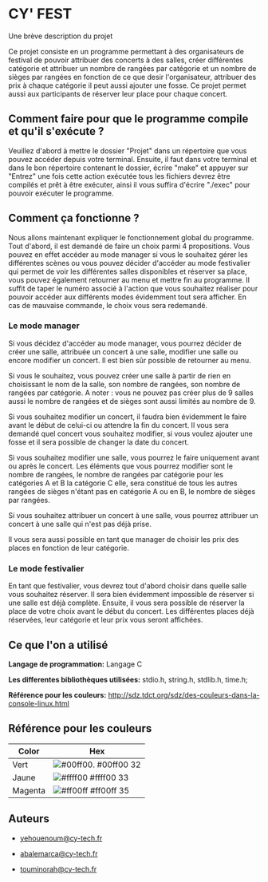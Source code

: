 # CY' FEST

Une brève description du projet 

Ce projet consiste en un programme permettant à des organisateurs de festival de pouvoir attribuer des concerts à des salles, créer différentes catégorie et attribuer un nombre de rangées par catégorie et un nombre de sièges par rangées en fonction de ce que desir l'organisateur, attribuer des prix à chaque catégorie il peut aussi ajouter une fosse.
Ce projet permet aussi aux participants de réserver leur place pour chaque concert.

## Comment faire pour que le programme compile et qu'il s'exécute ?

Veuillez d'abord à mettre le dossier "Projet" dans un répertoire que vous pouvez accéder depuis votre terminal. Ensuite, il faut dans votre terminal et dans le bon répertoire contenant le dossier, écrire "make" et appuyer sur "Entrez" une fois cette action exécutée tous les fichiers devrez être compilés et prêt à être exécuter, ainsi il vous suffira d'écrire "./exec" pour pouvoir exécuter le programme. 

## Comment ça fonctionne ?

Nous allons maintenant expliquer le fonctionnement global du programme. Tout d'abord, il est demandé de faire un choix parmi 4 propositions. Vous pouvez en effet accéder au mode manager si vous le souhaitez gérer les différentes scènes ou vous pouvez décider d'accéder au mode festivalier qui permet de voir les différentes salles disponibles et réserver sa place, vous pouvez également retourner au menu et mettre fin au programme. Il suffit de taper le numéro associé à l'action que vous souhaitez réaliser pour pouvoir accéder aux différents modes évidemment tout sera afficher. En cas de mauvaise commande, le choix vous sera redemandé.

### Le mode manager

Si vous décidez d'accéder au mode manager, vous pourrez décider de créer une salle, attribuée un concert à une salle, modifier une salle ou encore modifier un concert. Il est bien sûr possible de retourner au menu.

Si vous le souhaitez, vous pouvez créer une salle à partir de rien en choisissant le nom de la salle, son nombre de rangées, son nombre de rangées par catégorie.
A noter : vous ne pouvez pas créer plus de 9 salles aussi le nombre de rangées et de sièges sont aussi limités au nombre de 9.

Si vous souhaitez modifier un concert, il faudra bien évidemment le faire avant le début de celui-ci ou attendre la fin du concert. Il vous sera demandé quel concert vous souhaitez modifier, si vous voulez ajouter une fosse et il sera possible de changer la date du concert.

Si vous souhaitez modifier une salle, vous pourrez le faire uniquement avant ou après le concert. Les éléments que vous pourrez modifier sont le nombre de rangées, le nombre de rangées par catégorie pour les catégories A et B la catégorie C elle, sera constitué de tous les autres rangées de sièges n'étant pas en catégorie A ou en B, le nombre de sièges par rangées.

Si vous souhaitez attribuer un concert à une salle, vous pourrez attribuer un concert à une salle qui n'est pas déjà prise.

Il vous sera aussi possible en tant que manager de choisir les prix des places en fonction de leur catégorie.

### Le mode festivalier

En tant que festivalier, vous devrez tout d'abord choisir dans quelle salle vous souhaitez réserver. Il sera bien évidemment impossible de réserver si une salle est déjà complète. Ensuite, il vous sera possible de réserver la place de votre choix avant le début du concert. Les différentes places déjà réservées, leur catégorie et leur prix vous seront affichées.


## Ce que l'on a utilisé

**Langage de programmation:** Langage C

**Les differentes bibliothèques utilisées:** stdio.h, string.h, stdlib.h, time.h;

**Référence pour les couleurs:** http://sdz.tdct.org/sdz/des-couleurs-dans-la-console-linux.html


## Référence pour les couleurs

| Color             | Hex                                                                |
| ----------------- | ------------------------------------------------------------------ |
| Vert | ![#00ff00.](https://via.placeholder.com/10/00ff00?text=+) #00ff00 32|
|  Jaune | ![#ffff00](https://via.placeholder.com/10/ffff00?text=+) #ffff00 33|
| Magenta | ![#ff00ff](https://via.placeholder.com/10/ff00ff?text=+) #ff00ff  35|


## Auteurs

- yehouenoum@cy-tech.fr

- abalemarca@cy-tech.fr

- touminorah@cy-tech.fr




